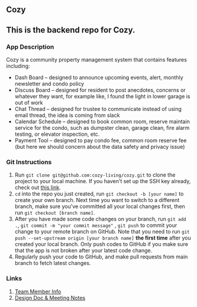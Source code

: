 ## Cozy

## This is the backend repo for Cozy.

### App Description

Cozy is a community property management system that contains features including:

* Dash Board – designed to announce upcoming events, alert, monthly newsletter and condo policy
* Discuss Board – designed for resident to post anecdotes, concerns or whatever they want, for example like, I found the
  light in lower garage is out of work
* Chat Thread – designed for trustee to communicate instead of using email thread, the idea is coming from slack
* Calendar Schedule – designed to book common room, reserve maintain service for the condo, such as dumpster clean,
  garage clean, fire alarm testing, or elevator inspection, etc.
* Payment Tool – designed to pay condo fee, common room reserve fee (but here we should concern about the data safety
  and privacy issue)

### Git Instructions

1. Run `git clone git@github.com:cozy-living/cozy.git` to clone the project to your local machine. If you haven't set up
   the SSH key already, check out [this link](https://docs.github.com/en/authentication/connecting-to-github-with-ssh).
2. `cd` into the repo you just created, run `git checkout -b [your name]` to create your own branch. Next time you want
   to switch to a different branch, make sure you've committed all your local changes first, then
   run `git checkout [branch name]`.
3. After you have made some code changes on your branch, run `git add .`, `git commit -m "your commit message"`
   , `git push` to commit your change to your remote branch on GitHub. Note that you need to
   run `git push --set-upstream origin [your branch name]` **the first time** after you created your local branch. Only
   push codes to GitHub if you make sure that the app is not broken after your latest code change.
4. Regularly push your code to GitHub, and make pull requests from main branch to fetch latest changes.

### Links

1. [Team Member Info](https://docs.google.com/document/d/14SYkAEqYhgZmGCQBuUPtJFO8ZnaRMjY-mLqA42ufWHU/edit)
2. [Design Doc & Meeting Notes](https://docs.google.com/document/d/1nL4bcvQmQDJLTFW4MXks3bw_MohTKD96hatoA1upAeU/edit#heading=h.hx7xvlxavo3z)


